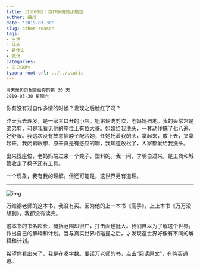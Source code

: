 ```yaml
---
title: 贝贝60秒：自作多情的小尴尬
author: 曲政
date: '2019-03-30'
slug: other-reason
tags:
- 生活
- 体会
- 是什么
- 微信
categories:
- 贝贝60秒
typora-root-url: ../../static
---
```


```
今天是贝贝报告给你的第 30 天
2019-03-30 星期六
```

你有没有过自作多情的时候？发现之后脸红了吗？

昨天我去理发，是一家三口开的小店。姐弟俩洗剪吹，老妈妈扫地。我的头常常是弟弟剪，可是我看见他的座位上有位大哥。姐姐给我洗头，一套动作搞了七八遍，好舒服。我这次没有故意抬脖子配合她，任她托着我的头，拿起来，放下去，又拿起来。我闭着眼想，原来真是有感应的啊，我知道放松了，人家都爱给我洗头。

出来找座位，老妈妈端过来一个凳子，塑料的。我一问，才明白过来，是工商和城管收走了椅子还有工具。

一个现象，我有我的理解。但还可能是，这世界另有道理。

------

![img](/images/2019-03-30-%E8%B4%9D%E8%B4%9D60%E7%A7%92%EF%BC%9A%E8%87%AA%E4%BD%9C%E5%A4%9A%E6%83%85%E7%9A%84%E5%B0%8F%E5%B0%B4%E5%B0%AC/640-20200416155818051.jpeg)

万维钢老师的这本书，我没有买。因为他的上一本书《高手》，上上本书《万万没想到》，我都没有读完。

这本书的书名超长，概括范围却很广，打击面也挺大。我们自以为了解这个世界，作出自己的解释和计划。当与真实世界相碰撞之后，才发现这世界好像有不同的解释和计划。

希望你看出来了，我是在凑字数。要读万老师的书，点击“阅读原文”，有购买通道。
​